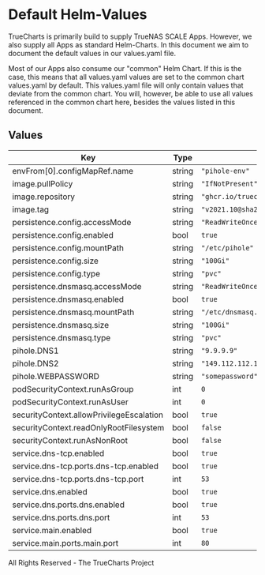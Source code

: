 # Default Helm-Values

TrueCharts is primarily build to supply TrueNAS SCALE Apps.
However, we also supply all Apps as standard Helm-Charts. In this document we aim to document the default values in our values.yaml file.

Most of our Apps also consume our "common" Helm Chart.
If this is the case, this means that all values.yaml values are set to the common chart values.yaml by default. This values.yaml file will only contain values that deviate from the common chart.
You will, however, be able to use all values referenced in the common chart here, besides the values listed in this document.

## Values

| Key | Type | Default | Description |
|-----|------|---------|-------------|
| envFrom[0].configMapRef.name | string | `"pihole-env"` |  |
| image.pullPolicy | string | `"IfNotPresent"` |  |
| image.repository | string | `"ghcr.io/truecharts/pihole"` |  |
| image.tag | string | `"v2021.10@sha256:764fce3e7a7925588be2ee976e7eeae3f09e504520fe1ff1579b666c6eb15226"` |  |
| persistence.config.accessMode | string | `"ReadWriteOnce"` |  |
| persistence.config.enabled | bool | `true` |  |
| persistence.config.mountPath | string | `"/etc/pihole"` |  |
| persistence.config.size | string | `"100Gi"` |  |
| persistence.config.type | string | `"pvc"` |  |
| persistence.dnsmasq.accessMode | string | `"ReadWriteOnce"` |  |
| persistence.dnsmasq.enabled | bool | `true` |  |
| persistence.dnsmasq.mountPath | string | `"/etc/dnsmasq.d"` |  |
| persistence.dnsmasq.size | string | `"100Gi"` |  |
| persistence.dnsmasq.type | string | `"pvc"` |  |
| pihole.DNS1 | string | `"9.9.9.9"` |  |
| pihole.DNS2 | string | `"149.112.112.112"` |  |
| pihole.WEBPASSWORD | string | `"somepassword"` |  |
| podSecurityContext.runAsGroup | int | `0` |  |
| podSecurityContext.runAsUser | int | `0` |  |
| securityContext.allowPrivilegeEscalation | bool | `true` |  |
| securityContext.readOnlyRootFilesystem | bool | `false` |  |
| securityContext.runAsNonRoot | bool | `false` |  |
| service.dns-tcp.enabled | bool | `true` |  |
| service.dns-tcp.ports.dns-tcp.enabled | bool | `true` |  |
| service.dns-tcp.ports.dns-tcp.port | int | `53` |  |
| service.dns.enabled | bool | `true` |  |
| service.dns.ports.dns.enabled | bool | `true` |  |
| service.dns.ports.dns.port | int | `53` |  |
| service.main.enabled | bool | `true` |  |
| service.main.ports.main.port | int | `80` |  |

All Rights Reserved - The TrueCharts Project
